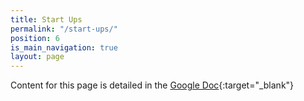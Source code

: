 ```yaml
---
title: Start Ups
permalink: "/start-ups/"
position: 6
is_main_navigation: true
layout: page
---
```

Content for this page is detailed in the
[Google Doc](https://drive.google.com/open?id=1QgpdX_6fONlRttYt4qCld9u-v3dyMH9migaT9cjCjEM){:target="_blank"}
